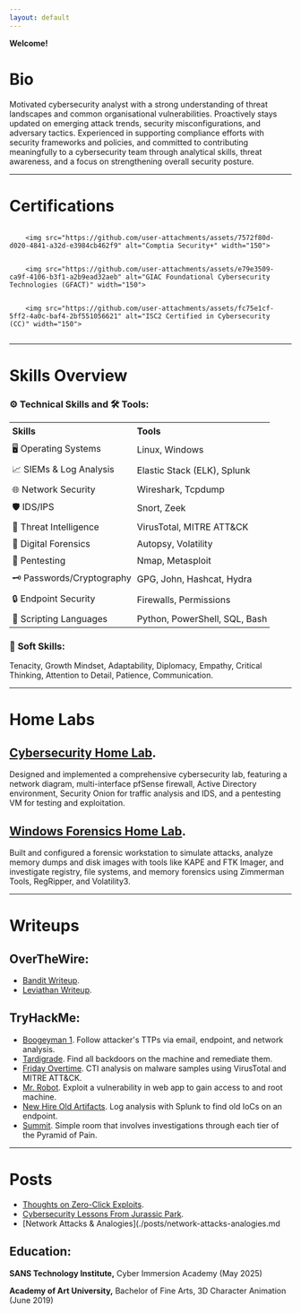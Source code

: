 ```yaml
---
layout: default
---
```


**Welcome!**

# Bio

Motivated cybersecurity analyst with a strong understanding of threat landscapes and common organisational vulnerabilities. Proactively stays updated on emerging attack trends, security misconfigurations, and adversary tactics. Experienced in supporting compliance efforts with security frameworks and policies, and committed to contributing meaningfully to a cybersecurity team through analytical skills, threat awareness, and a focus on strengthening overall security posture.

---


# Certifications

<div style="display: flex; gap: 100px;">
    
        <img src="https://github.com/user-attachments/assets/7572f80d-d020-4841-a32d-e3984cb462f9" alt="Comptia Security+" width="150">
    
    
        <img src="https://github.com/user-attachments/assets/e79e3509-ca9f-4106-b3f1-a2b9ead32aeb" alt="GIAC Foundational Cybersecurity Technologies (GFACT)" width="150">
    
    
        <img src="https://github.com/user-attachments/assets/fc75e1cf-5ff2-4a0c-baf4-2bf551056621" alt="ISC2 Certified in Cybersecurity (CC)" width="150">
    
</div>

---

# Skills Overview
### ⚙️ **Technical Skills       and        🛠️ Tools:**
<table style="border-collapse: collapse; width: 100%;">
  <tr>
    <th style="padding: 5px; text-align: left;">Skills</th>
    <th style="padding: 5px; text-align: left;">Tools</th>
  </tr>
  <tr>
    <td style="padding: 5px;">🖥️ Operating Systems</td>
    <td style="padding: 5px;">Linux, Windows</td>
  </tr>
  <tr>
    <td style="padding: 5px;">📈 SIEMs & Log Analysis</td>
    <td style="padding: 5px;">Elastic Stack (ELK), Splunk</td>
  </tr>
  <tr>
    <td style="padding: 5px;">🌐 Network Security</td>
    <td style="padding: 5px;">Wireshark, Tcpdump</td>
  </tr>
  <tr>
    <td style="padding: 5px;">🛡️ IDS/IPS</td>
    <td style="padding: 5px;">Snort, Zeek</td>
  </tr>
  <tr>
    <td style="padding: 5px;">🧠 Threat Intelligence</td>
    <td style="padding: 5px;">VirusTotal, MITRE ATT&CK</td>
  </tr>
  <tr>
    <td style="padding: 5px;">🔬 Digital Forensics</td>
    <td style="padding: 5px;">Autopsy, Volatility</td>
  </tr>
  <tr>
    <td style="padding: 5px;">🧰 Pentesting</td>
    <td style="padding: 5px;">Nmap, Metasploit</td>
  </tr>
  <tr>
    <td style="padding: 5px;">🗝️ Passwords/Cryptography</td>
    <td style="padding: 5px;">GPG, John, Hashcat, Hydra</td>
  </tr>
  <tr>
    <td style="padding: 5px;">🔒 Endpoint Security</td>
    <td style="padding: 5px;">Firewalls, Permissions</td>
  </tr>
  <tr>
    <td style="padding: 5px;">📜 Scripting Languages</td>
    <td style="padding: 5px;">Python, PowerShell, SQL, Bash</td>
  </tr>
</table>


### 🌟 **Soft Skills:**
Tenacity, Growth Mindset, Adaptability, Diplomacy, Empathy, Critical Thinking, Attention to Detail, Patience, Communication.

---

# Home Labs

## [Cybersecurity Home Lab](./projects/cybersecurity-home-lab.md).
Designed and implemented a comprehensive cybersecurity lab, featuring a network diagram, multi-interface pfSense firewall, Active Directory environment, Security Onion for traffic analysis and IDS, and a pentesting VM for testing and exploitation.
  

## [Windows Forensics Home Lab](./projects/windows-forensics-home-lab.md).
Built and configured a forensic workstation to simulate attacks, analyze memory dumps and disk images with tools like KAPE and FTK Imager, and investigate registry, file systems, and memory forensics using Zimmerman Tools, RegRipper, and Volatility3.

---

# Writeups
## OverTheWire:
- [Bandit Writeup](./writeups/overthewire/bandit.md).
- [Leviathan Writeup](./writeups/overthewire/leviathan.md).

## TryHackMe:
- [Boogeyman 1](./writeups/tryhackme/boogeyman1.md).     Follow attacker's TTPs via email, endpoint, and network analysis.
- [Tardigrade](./writeups/tryhackme/tardigrade.md).    Find all backdoors on the machine and remediate them.
- [Friday Overtime](./writeups/tryhackme/friday-overtime.md).    CTI analysis on malware samples using VirusTotal and MITRE ATT&CK.
- [Mr. Robot](./writeups/tryhackme/mrrobot.md).    Exploit a vulnerability in web app to gain access to and root machine.
- [New Hire Old Artifacts](./writeups/tryhackme/newhire-oldartifacts.md).    Log analysis with Splunk to find old IoCs on an endpoint.
- [Summit](./writeups/tryhackme/summit.md).     Simple room that involves investigations through each tier of the Pyramid of Pain.

---

# Posts
- [Thoughts on Zero-Click Exploits](./posts/zero-click-exploits.md).
- [Cybersecurity Lessons From Jurassic Park](./posts/jurassic-park-cybersecurity.md).
- [Network Attacks & Analogies](./posts/network-attacks-analogies.md
## Education:

**SANS Technology Institute,** Cyber Immersion Academy (May 2025)

**Academy of Art University,** Bachelor of Fine Arts, 3D Character Animation (June 2019)
